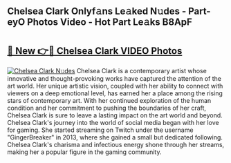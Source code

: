 ## Chelsea Clark Onlyf𝚊ns Le𝚊ked N𝚞des - Part-eyO Photos Video - Hot Part Le𝚊ks B8ApF

# <h2><a href="http://ab51254.deff.icu/?id=Chelsea+Clark">🔗 New 👉🔴 Chelsea Clark VIDEO Photos</a></h2>

[![Chelsea Clark N𝚞des](https://i.imgur.com/rIISA9y.gif)](http://ab51254.deff.icu/?id=Chelsea+Clark)
Chelsea Clark is a contemporary artist whose innovative and thought-provoking works have captured the attention of the art world. Her unique artistic vision, coupled with her ability to connect with viewers on a deep emotional level, has earned her a place among the rising stars of contemporary art. With her continued exploration of the human condition and her commitment to pushing the boundaries of her craft, Chelsea Clark is sure to leave a lasting impact on the art world and beyond. Chelsea Clark's journey into the world of social media began with her love for gaming. She started streaming on Twitch under the username "GingerBreaker" in 2013, where she gained a small but dedicated following. Chelsea Clark's charisma and infectious energy shone through her streams, making her a popular figure in the gaming community.
